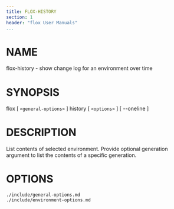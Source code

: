 ```yaml
---
title: FLOX-HISTORY
section: 1
header: "flox User Manuals"
...
```



# NAME

flox-history - show change log for an environment over time

# SYNOPSIS

flox [ `<general-options>` ] history [ `<options>` ] [ \--oneline ]

# DESCRIPTION

List contents of selected environment. Provide optional generation
    argument to list the contents of a specific generation.

# OPTIONS

```{.include}
./include/general-options.md
./include/environment-options.md
```

